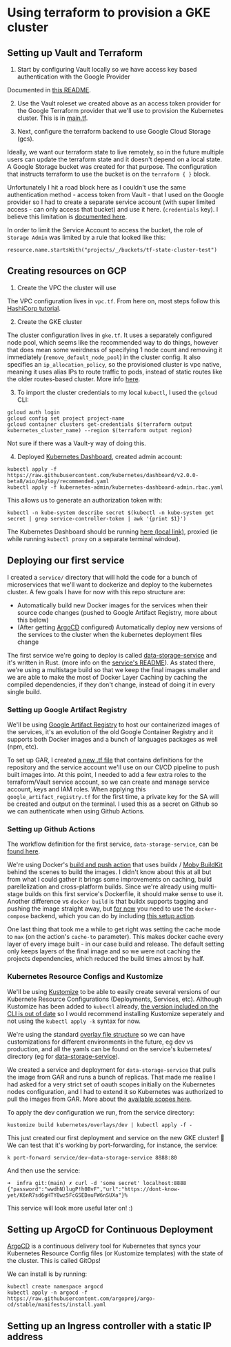 # Using terraform to provision a GKE cluster

## Setting up Vault and Terraform

1. Start by configuring Vault locally so we have access key based authentication with the Google Provider

Documented in [this README](./local-vault/README.md).


2. Use the Vault roleset we created above as an access token provider for the Google Terraform provider that we'll use to provision the Kubernetes cluster. This is in [main.tf](./main.tf).


3. Next, configure the terraform backend to use Google Cloud Storage (gcs).

Ideally, we want our terraform state to live remotely, so in the future multiple users can update the terraform state and it doesn't depend on a local state. A Google Storage bucket was created for that purpose. The configuration that instructs terraform to use the bucket is on the `terraform { }` block.

Unfortunately I hit a road block here as I couldn't use the same authentication method - access token from Vault - that I used on the Google provider so I had to create a separate service account (with super limited access - can only access that bucket) and use it here. (`credentials` key).
I believe this limitation is [documented here](https://github.com/hashicorp/terraform/issues/13022).

In order to limit the Service Account to access the bucket, the role of `Storage Admin` was limited by a rule that looked like this:
```
resource.name.startsWith("projects/_/buckets/tf-state-cluster-test")
```


## Creating resources on GCP

1. Create the VPC the cluster will use

The VPC configuration lives in `vpc.tf`.
From here on, most steps follow this [HashiCorp tutorial](https://learn.hashicorp.com/tutorials/terraform/gke).


2. Create the GKE cluster

The cluster configuration lives in `gke.tf`.
It uses a separately configured node pool, which seems like the recommended way to do things, however that does mean some weirdness of specifying 1 node count and removing it immediately (`remove_default_node_pool`) in the cluster config.
It also specifies an `ip_allocation_policy`, so the provisioned cluster is vpc native, meaning it uses alias IPs to route traffic to pods, instead of static routes like the older routes-based cluster. More info [here](https://cloud.google.com/kubernetes-engine/docs/concepts/alias-ips).


3. To import the cluster credentials to my local `kubectl`, I used the `gcloud` CLI:
```
gcloud auth login
gcloud config set project project-name
gcloud container clusters get-credentials $(terraform output kubernetes_cluster_name) --region $(terraform output region)
```

Not sure if there was a Vault-y way of doing this.


4. Deployed [Kubernetes Dashboard](https://kubernetes.io/docs/tasks/access-application-cluster/web-ui-dashboard/), created admin account:
```
kubectl apply -f https://raw.githubusercontent.com/kubernetes/dashboard/v2.0.0-beta8/aio/deploy/recommended.yaml
kubectl apply -f kubernetes-admin/kubernetes-dashboard-admin.rbac.yaml
```

This allows us to generate an authorization token with:
```
kubectl -n kube-system describe secret $(kubectl -n kube-system get secret | grep service-controller-token | awk '{print $1}')
```

The Kubernetes Dashboard should be running [here (local link)](http://127.0.0.1:8001/api/v1/namespaces/kubernetes-dashboard/services/https:kubernetes-dashboard:/proxy/), proxied (ie while running `kubectl proxy` on a separate terminal window).


## Deploying our first service

I created a `service/` directory that will hold the code for a bunch of microservices that we'll want to dockerize and deploy to the kubernetes cluster. A few goals I have for now with this repo structure are:
 - Automatically build new Docker images for the services when their source code changes (pushed to Google Artifact Registry, more about this below)
 - (After getting [ArgoCD](https://argoproj.github.io/argo-cd/) configured) Automatically deploy new versions of the services to the cluster when the kubernetes deployment files change

The first service we're going to deploy is called [data-storage-service](./services/data-storage-service) and it's written in Rust. (more info on the [service's README](./services/data-storage-service/README.md)).
As stated there, we're using a multistage build so that we keep the final images smaller and we are able to make the most of Docker Layer Caching by caching the compiled dependencies, if they don't change, instead of doing it in every single build.


### Setting up Google Artifact Registry

We'll be using [Google Artifact Registry](https://cloud.google.com/artifact-registry) to host our containerized images of the services, it's an evolution of the old Google Container Registry and it supports both Docker images and a bunch of languages packages as well (npm, etc). 

To set up GAR, I created [a new .tf file](./google_artifact_registry.tf) that contains definitions for the repository and the service account we'll use on our CI/CD pipeline to push built images into. At this point, I needed to add a few extra roles to the terraform/Vault service account, so we can create and manage service account, keys and IAM roles. When applying this `google_artifact_registry.tf` for the first time, a private key for the SA will be created and output on the terminal. I used this as a secret on Github so we can authenticate when using Github Actions.


### Setting up Github Actions

The workflow definition for the first service, `data-storage-service`, can be [found here](./.github/workflows/build-data-storage-service.yml).

We're using Docker's [build and push action](https://github.com/docker/build-push-action) that uses buildx / [Moby BuildKit](https://github.com/moby/buildkit) behind the scenes to build the images. I didn't know about this at all but from what I could gather it brings some improvements on caching, build parellelization and cross-platform builds. Since we're already using multi-stage builds on this first service's Dockerfile, it should make sense to use it. Another difference vs `docker build` is that buildx supports tagging and pushing the image straight away, but [for now](https://github.com/docker/build-push-action/issues/100) you need to use the `docker-compose` backend, which you can do by including [this setup action](https://github.com/docker/setup-buildx-action).

One last thing that took me a while to get right was setting the cache mode to `max` (on the action's `cache-to` parameter). This makes docker cache every layer of every image built - in our case build and release. The default setting only keeps layers of the final image and so we were not caching the projects dependencies, which reduced the build times almost by half.


### Kubernetes Resource Configs and Kustomize

We'll be using [Kustomize](https://kustomize.io/) to be able to easily create several versions of our Kubernete Resource Configurations (Deployments, Services, etc).
Although Kustomize has been added to `kubectl` already, [the version included on the CLI is out of date](https://github.com/kubernetes-sigs/kustomize#kubectl-integration) so I would recommend installing Kustomize seperately and not using the `kubectl apply -k` syntax for now.

We're using the standard [overlay file structure](https://github.com/kubernetes-sigs/kustomize#2-create-variants-using-overlays) so we can have customizations for different environments in the future, eg dev vs production, and all the yamls can be found on the service's kubernetes/ directory (eg for [data-storage-service](./services/data-storage-service/kubernetes/)). 

We created a service and deployment for `data-storage-service` that pulls the image from GAR and runs a bunch of replicas. That made me realise I had asked for a very strict set of oauth scopes initially on the Kubernetes nodes configuration, and I had to extend it so Kubernetes was authorized to pull the images from GAR. More about the [available scopes here](https://cloud.google.com/sdk/gcloud/reference/container/clusters/create#--scopes).

To apply the dev configuration we run, from the service directory:
```
kustomize build kubernetes/overlays/dev | kubectl apply -f -
```

This just created our first deployment and service on the new GKE cluster! 🎉
We can test that it's working by port-forwarding, for instance, the service:
```
k port-forward service/dev-data-storage-service 8888:80
```

And then use the service:
```
➜  infra git:(main) ✗ curl -d 'some secret' localhost:8888
{"password":"wwdhN)lugP!h0BvF","url":"https://dont-know-yet/K6nR7sd6gHTY8wz5FcGSEDauFW6nSUXa"}% 
```

This service will look more useful later on! :)


## Setting up ArgoCD for Continuous Deployment

[ArgoCD](https://argoproj.github.io/argo-cd/) is a continuous delivery tool for Kubernetes that syncs your Kubernetes Resource Config files (or Kustomize templates) with the state of the cluster. This is called GitOps!

We can install is by running:
```
kubectl create namespace argocd
kubectl apply -n argocd -f https://raw.githubusercontent.com/argoproj/argo-cd/stable/manifests/install.yaml
```




## Setting up an Ingress controller with a static IP address


